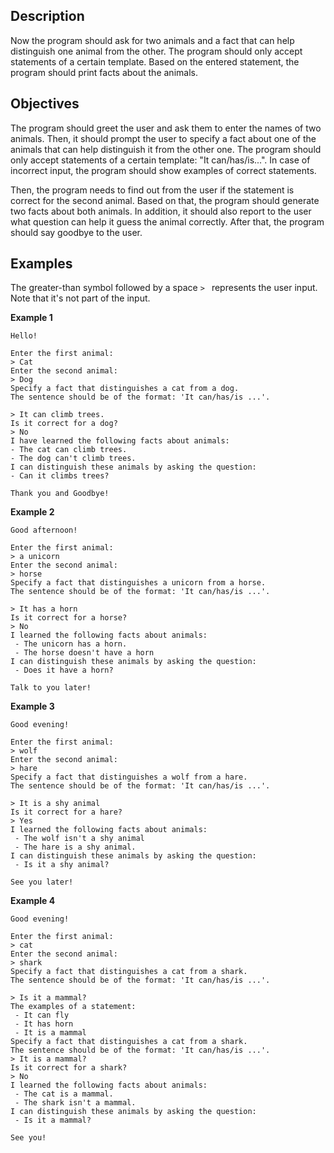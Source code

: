 <h2>Description</h2>

<p>Now the program should ask for two animals and a fact that can help distinguish one animal from the other. The program should only accept statements of a certain template. Based on the entered statement, the program should print facts about the animals.</p>

<h2>Objectives</h2>

<p>The program should greet the user and ask them to enter the names of two animals. Then, it should prompt the user to specify a fact about one of the animals that can help distinguish it from the other one. The program should only accept statements of a certain template: "It can/has/is...". In case of incorrect input, the program should show examples of correct statements.</p>

<p>Then, the program needs to find out from the user if the statement is correct for the second animal. Based on that, the program should generate two facts about both animals. In addition, it should also report to the user what question can help it guess the animal correctly. After that, the program should say goodbye to the user.</p>

<h2>Examples</h2>

<p>The greater-than symbol followed by a space <code class="java">&gt; </code> represents the user input. Note that it's not part of the input.</p>

<p><strong>Example 1</strong></p>

<pre><code class="language-no-highlight">Hello!

Enter the first animal:
&gt; Cat
Enter the second animal:
&gt; Dog
Specify a fact that distinguishes a cat from a dog.
The sentence should be of the format: 'It can/has/is ...'.

&gt; It can climb trees.
Is it correct for a dog?
&gt; No
I have learned the following facts about animals:
- The cat can climb trees.
- The dog can't climb trees.
I can distinguish these animals by asking the question:
- Can it climbs trees?

Thank you and Goodbye!</code></pre>

<p><strong>Example 2</strong></p>

<pre><code class="language-no-highlight">Good afternoon!

Enter the first animal:
&gt; a unicorn
Enter the second animal:
&gt; horse
Specify a fact that distinguishes a unicorn from a horse.
The sentence should be of the format: 'It can/has/is ...'.

&gt; It has a horn
Is it correct for a horse?
&gt; No
I learned the following facts about animals:
 - The unicorn has a horn.
 - The horse doesn't have a horn
I can distinguish these animals by asking the question:
 - Does it have a horn?

Talk to you later!</code></pre>

<p><strong>Example 3</strong></p>

<pre><code class="language-no-highlight">Good evening!

Enter the first animal:
&gt; wolf
Enter the second animal:
&gt; hare
Specify a fact that distinguishes a wolf from a hare.
The sentence should be of the format: 'It can/has/is ...'.

&gt; It is a shy animal
Is it correct for a hare?
&gt; Yes
I learned the following facts about animals:
 - The wolf isn't a shy animal
 - The hare is a shy animal.
I can distinguish these animals by asking the question:
 - Is it a shy animal?

See you later!</code></pre>

<p><strong>Example 4</strong></p>

<pre><code class="language-no-highlight">Good evening!

Enter the first animal:
&gt; cat
Enter the second animal:
&gt; shark
Specify a fact that distinguishes a cat from a shark.
The sentence should be of the format: 'It can/has/is ...'.

&gt; Is it a mammal?
The examples of a statement:
 - It can fly
 - It has horn
 - It is a mammal
Specify a fact that distinguishes a cat from a shark.
The sentence should be of the format: 'It can/has/is ...'.
&gt; It is a mammal?
Is it correct for a shark?
&gt; No
I learned the following facts about animals:
 - The cat is a mammal.
 - The shark isn't a mammal.
I can distinguish these animals by asking the question:
 - Is it a mammal?

See you!</code></pre>
